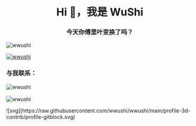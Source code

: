 <h1 align="center">Hi 👋，我是 WuShi</h1>
<h3 align="center">今天你傅里叶变换了吗？</h3>

<p align="left"> <img src="https://komarev.com/ghpvc/?username=wwushi&label=Profile%20views&color=0e75b6&style=flat" alt="wwushi" /> </p>

<p align="left"> <a href="https://github.com/ryo-ma/github-profile-trophy"><img src="https://github-profile-trophy.vercel.app/?username=wwushi" alt="wwushi" /></a> </p>

<h3 align="left">与我联系：</h3>
<p align="left">
</p>

<p> <img align="center" src="https://github-readme-stats.vercel.app/api?username=wwushi&show_icons=true&locale=en" alt="wwushi" /></p>

<p><img align="center" src="https://github-readme-streak-stats.herokuapp.com/?user=wwushi&" alt="wwushi" /></p>
![svg](https://raw.githubusercontent.com/wwushi/wwushi/main/profile-3d-contrib/profile-gitblock.svg)
